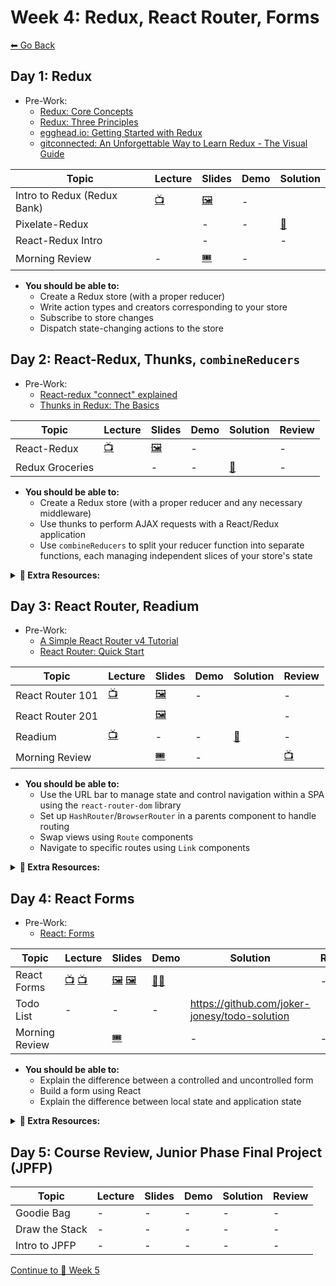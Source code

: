 # Week 4: Redux, React Router, Forms

[⬅ Go Back](README.md)


## Day 1: Redux

- Pre-Work:
  - [Redux: Core Concepts][redux-core-concepts]
  - [Redux: Three Principles][redux-three-principles]
  - [egghead.io: Getting Started with Redux][egghead-redux]
  - [gitconnected: An Unforgettable Way to Learn Redux - The Visual Guide][unforgettable-redux]

[redux-core-concepts]: https://redux.js.org/introduction/core-concepts
[redux-three-principles]: https://redux.js.org/introduction/three-principles
[egghead-redux]: https://egghead.io/lessons/react-redux-the-single-immutable-state-tree
[unforgettable-redux]: https://levelup.gitconnected.com/an-unforgettable-way-to-learn-redux-f36afd38c966

| Topic                       | Lecture                                        | Slides                   | Demo                         | Solution                 |
| --------------------------- | ---------------------------------------------- | ------------------------ | ---------------------------- | ------------------------ |
| Intro to Redux (Redux Bank) |       [📺][intro-redux-lec]                  | [🖼️][intro-redux-slides] | -                            |      |
| Pixelate-Redux              | | -                        | -                            | [👾][redux-bank-sol]  |
| React-Redux Intro           |                  | -                        |  | -                        |
| Morning Review              | -                                              | [🎟][am-rev-4-1-ticket]   | -                            |      |

[//]: # ' Paste in table above >> [📺][intro-redux-lec] '
[intro-redux-lec]: https://youtu.be/Wc6-UckY9WU
[//]: # ' Paste in table above >> [📺][pixelate-mid-checkin-lec] '
[pixelate-mid-checkin-lec]: https://youtu.be/bhRvPXe9J_E
[intro-redux-slides]: https://docs.google.com/presentation/d/1GRN3chkUUxoWm94DgPy_T6MtvDRhOGYMnA8Djdo3rmA/edit?usp=sharing
[//]: # ' Paste in table above >> [🧑‍💻][intro-redux-demo] '
[intro-redux-demo]: ###
[//]: # ' Paste in table above >> [👾][redux-bank-sol] '
[redux-bank-sol]: 01-junior-phase/day-15-redux/lab.redux-solution
[//]: # ' Paste in table above >> [📺][react-redux-intro-lec] '
[react-redux-intro-lec]: https://youtu.be/ZqrKNkLdSV4
[//]: # ' Paste in table above >> [🧑‍💻][react-redux-intro-demo] '
[react-redux-intro-demo]: 01-junior-phase/day-15-redux/react-redux
[//]: # ' Paste in table above >> [👾][pixelate-redux-sol] '
[pixelate-redux-sol]: https://github.com/FullstackAcademy/PairExercise-PixelateRedux-Solution-V2
[//]: # ' Paste in table above >> [📺][am-rev-4-1] '
[am-rev-4-1]: #paste-YouTube-link-here
[//]: # ' Paste in table above >> [🎟][am-rev-4-1-ticket] '
[am-rev-4-1-ticket]: https://forms.gle/ChQZu7DmgFiBjscQ8
[//]: # ' Paste in table above >> [🧑‍💻][am-rev-4-1-demo] '
[am-rev-4-1-demo]: #link-demo-here
[//]: # ' Paste in table above >> [👾][am-rev-4-1-sol] '
[am-rev-4-1-sol]: https://github.com/FullstackAcademy/2206-FSA-RM-WEB-FT/blob/main/01-junior-phase/exit-ticket-solutions/15-redux.md

- **You should be able to:**
  - Create a Redux store (with a proper reducer)
  - Write action types and creators corresponding to your store
  - Subscribe to store changes
  - Dispatch state-changing actions to the store

## Day 2: React-Redux, Thunks, `combineReducers`

- Pre-Work:
  - [React-redux "connect" explained][connect-explained]
  - [Thunks in Redux: The Basics][thunks-the-basics]

[connect-explained]: https://www.sohamkamani.com/blog/2017/03/31/react-redux-connect-explained/
[thunks-the-basics]: https://medium.com/fullstack-academy/thunks-in-redux-the-basics-85e538a3fe60

| Topic                   | Lecture                   | Slides                 | Demo                       | Solution                  | Review |
| ----------------------- | ------------------------- | ---------------------- | -------------------------- | ------------------------- | ------ |
| React-Redux    |    [📺][connect-lec]    | [🖼️][thunks-slides]  | -                          |         | -      |
| Redux Groceries         |  | -                      | -                          | [👾][redux-groceries-sol] | -      |

[//]: # ' Paste in table above >> [📺][connect-lec] '
[connect-lec]: https://youtu.be/P3sHi0i5oaw
[connect-slides]: https://docs.google.com/presentation/d/16wYjdImk0qyF3PCZYb2hm8ynLaRfkeWx9i-SlLmpnLs/edit?usp=sharing
[//]: # ' Paste in table above >> [👾][connect-sol] '
[connect-sol]: https://github.com/FullstackAcademy/Lab.ReactReduxConnect/tree/solution
[redux-groceries-lec]: https://youtu.be/TdlV2Q_O3Z4
[//]: # ' Paste in table above >> [👾][redux-groceries-sol] '
[redux-groceries-sol]: https://github.com/joker-jonesy/goceries
[//]: # ' Paste in table above >> [📺][thunks-lec] '
[thunks-lec]: https://youtu.be/JHch3lqKikY
[thunks-slides]: https://docs.google.com/presentation/d/1fnISsDpLf-uG5vhGMwTzERSv0BHxg_fysz-dMsIhhWo/edit?usp=sharing
[//]: # ' Paste in table above >> [🧑‍💻][thunks-demo] '
[thunks-demo]: https://github.com/FullstackAcademy/2206-FSA-RM-WEB-FT/commit/6e22c1235d983a3b7eb9c67b20a5a1badce1b551
[//]: # ' Paste in table above >> [👾][thunks-sol] '
[thunks-sol]: https://github.com/FullstackAcademy/Lab.Thunk/tree/solution
[//]: # ' Paste in table above >> [📺][combinereducers-lec] '
[combinereducers-lec]: https://youtu.be/UW--9sO-mC0
[//]: # ' Paste in table above >> [🧑‍💻][combineReducers-demo] '
[combinereducers-demo]: https://github.com/FullstackAcademy/2206-FSA-RM-WEB-FT/tree/main/01-junior-phase/day-16-thunk-combineReducers/combine-reducers-demo
[//]: # ' Paste in table above >> [👾][combinereducers-sol] '
[combinereducers-sol]: https://github.com/FullstackAcademy/Lab.CombineReducers/tree/solution
[//]: # ' Paste in table above >> [📺][am-rev-4-2] '
[am-rev-4-2]: https://youtu.be/Q9lW04Und20
[//]: # ' Paste in table above >> [🎟][am-rev-4-2-ticket] '
[am-rev-4-2-ticket]: https://forms.gle/9DGrzkcfassVKxGQA
[//]: # ' Paste in table above >> [🧑‍💻][am-rev-4-2-demo] '
[am-rev-4-2-demo]: 01-junior-phase/day-17-react-router/Morning-Review.js
[//]: # ' Paste in table above >> [👾][am-rev-4-2-sol] '
[am-rev-4-2-sol]: #paste-gist-here

- **You should be able to:**
  - Create a Redux store (with a proper reducer and any necessary middleware)
  - Use thunks to perform AJAX requests with a React/Redux application
  - Use `combineReducers` to split your reducer function into separate functions, each managing independent slices of your store's state

**<details><summary>📎 Extra Resources:</summary>**

- [Redux Essentials, Part 5: Async Logic and Data Fetching](https://redux.js.org/tutorials/essentials/part-5-async-logic)
  - [Loading State for Requests](https://redux.js.org/tutorials/essentials/part-5-async-logic#loading-state-for-requests)
- [egghead.io's Redux: Displaying Loading Indicators](https://egghead.io/lessons/javascript-redux-displaying-loading-indicators) – Taught by Dan Abramov!

</details>

## Day 3: React Router, Readium

- Pre-Work:
  - [A Simple React Router v4 Tutorial][react-router-tutorial]
  - [React Router: Quick Start][react-router-quick-start]

[react-router-tutorial]: https://blog.pshrmn.com/simple-react-router-v4-tutorial/
[react-router-quick-start]: https://reacttraining.com/react-router/web/guides/quick-start

| Topic            | Lecture              | Slides                  | Demo              | Solution             | Review |
| ---------------- | -------------------- | ----------------------- | ----------------- | -------------------- | ------ |
| React Router 101 | [📺][router-101-lec] | [🖼️][router-101-slides] | -                 |                    | -      |
| React Router 201 |  | [🖼️][router-201-slides] |  |                     | -      |
| Readium          | [📺][readium-rev]                    | -                       | -                 | [👾][readium-sol]  | -      |
| Morning Review   |     | [🎟][am-rev-4-3-ticket]  | -                 |  |   [📺][am-rev-4-3] |

[//]: # ' Paste in table above >> [📺][router-101-lec] '
[router-101-lec]: https://youtu.be/qWv5_eSLgb0
[router-101-slides]: https://docs.google.com/presentation/d/1lfxgExnD_gjI97Dalwk_Gskefk49AFMm3YL4g-hsljc/edit?usp=sharing
[//]: # ' Paste in table above >> [📺][router-201-lec] '
[router-201-lec]: https://youtu.be/ecjxIliULco
[router-201-slides]: https://docs.google.com/presentation/d/18aYozkFFmBQ1BNQCznw2T6tkF8O9dONFPPtrRnxSf28/edit?usp=sharing
[//]: # ' Paste in table above >> [🧑‍💻][router-demo] '
[router-demo]: 01-junior-phase/day-17-react-router/React-Router-Demo
[//]: # ' Paste in table above >> [👾][readium-sol] '
[readium-sol]: https://github.com/joker-jonesy/readium-solution
[//]: # ' Paste in table above >> [📺][readium-rev] '
[readium-rev]: https://youtu.be/AtlvIhvd1q4
[//]: # ' Paste in table above >> [📺][am-rev-4-3] '
[am-rev-4-3]: https://youtu.be/_QX8MBf4Yd8
[//]: # ' Paste in table above >> [🎟][am-rev-4-3-ticket] '
[am-rev-4-3-ticket]: https://forms.gle/xLJqG3Hd6P93gNHp7
[//]: # ' Paste in table above >> [🧑‍💻][am-rev-4-3-demo] '
[am-rev-4-3-demo]: #link-demo-here
[//]: # ' Paste in table above >> [👾][am-rev-4-3-sol] '
[am-rev-4-3-sol]: https://github.com/FullstackAcademy/2206-FSA-RM-WEB-FT/blob/main/01-junior-phase/exit-ticket-solutions/17-react-router

- **You should be able to:**
  - Use the URL bar to manage state and control navigation within a SPA using the `react-router-dom` library
  - Set up `HashRouter`/`BrowserRouter` in a parents component to handle routing
  - Swap views using `Route` components
  - Navigate to specific routes using `Link` components

**<details><summary>📎 Extra Resources:</summary>**

- [MDN: id](https://developer.mozilla.org/en-US/docs/Web/HTML/Global_attributes/id)
- [MDN: Document fragment identifier](https://developer.mozilla.org/en-US/docs/Web/HTTP/Basics_of_HTTP/Identifying_resources_on_the_Web#Fragment)
- [MDN: History.back()](https://developer.mozilla.org/en-US/docs/Web/API/History/back)
- [MDN: History.forward()](https://developer.mozilla.org/en-US/docs/Web/API/History/forward)
- [MDN: Window.location](https://developer.mozilla.org/en-US/docs/Web/API/Window/location)
- [React Router documentation](https://reacttraining.com/react-router/web/guides/quick-start)

</details>

## Day 4: React Forms

- Pre-Work:
  - [React: Forms][react-forms-docs]

[react-forms-docs]: https://reactjs.org/docs/forms.html

| Topic          | Lecture             | Slides                                        | Demo                  | Solution                                                                                                                              | Review                                         |
| -------------- | ------------------- | --------------------------------------------- | --------------------- | ------------------------------------------------------------------------------------------------------------------------------------- | ---------------------------------------------- |
| React Forms    | [📺][forms-101-lec] [📺][forms-201-lec] | [🖼️][forms-101-slides] [🖼️][forms-201-slides] |   [🧑‍💻][forms-demo]   |                                                                                                                       | -                                              |
| Todo List      | -                   | -                                             | -                     | https://github.com/joker-jonesy/todo-solution |  |
| Morning Review |    | [🎟][am-rev-4-4-ticket]                        | | -                                                                                                                                     | -                                              |

[forms-sol]: https://github.com/FullstackAcademy/Solution.ReactForms
[//]: # ' Paste in table above >> [📺][forms-101-lec] '
[forms-101-lec]: https://youtu.be/iVeotKqAwgU
[forms-101-slides]: https://docs.google.com/presentation/d/1pkRzpRAqq9ZtWx58WZLjhkJ0zS3lemaLZwKb1wCSfRU/edit?usp=sharing
[//]: # ' Paste in table above >> [📺][forms-201-lec] '
[forms-201-lec]: https://youtu.be/oLwh16plgIw
[forms-201-slides]: https://docs.google.com/presentation/d/11e9PBgkmjd0ng-jpOhxDEjfhG2OAvU5NbDkfb9GW85c/edit?usp=sharing
[//]: # ' Paste in table above >> [🧑‍💻][forms-demo] '
[forms-demo]: https://github.com/joker-jonesy/forms-react
[//]: # ' Paste in table above >> [👾][todo-list-sol] '
[todo-list-sol-1]: https://github.com/joker-jonesy/todo-solution
[todo-list-sol-2]: https://github.com/FullstackAcademy/PairExercise.TodoList.V2.Solution/tree/without-todo-in-state
[//]: # ' Paste in table above >> [📺][todo-list-rev] '
[todo-list-rev]: https://www.youtube.com/playlist?list=PLx0iOsdUOUmnS1eehO0qAX1uBqBP6G113
[//]: # ' Paste in table above >> [📺][am-rev-4-4] '
[am-rev-4-4]: https://youtu.be/LfzjfdmILvM
[//]: # ' Paste in table above >> [🎟][am-rev-4-4-ticket] '
[am-rev-4-4-ticket]: https://forms.gle/mAF1NLCBxbVMLzCUA
[//]: # ' Paste in table above >> [🧑‍💻][am-rev-4-4-demo] '
[am-rev-4-4-demo]: https://youtu.be/Sv40tkoD980
[//]: # ' Paste in table above >> [👾][am-rev-4-4-sol] '
[am-rev-4-4-sol]: #paste-gist-here

- **You should be able to:**
  - Explain the difference between a controlled and uncontrolled form
  - Build a form using React
  - Explain the difference between local state and application state

**<details><summary>📎 Extra Resources:</summary>**

- **React Forms**
  - [React-Champ: Part I: Controlled vs Uncontrolled Components][controlled-uncontrolled-1]
  - [React-Champ: Part II: When and how to use uncontrolled components][controlled-uncontrolled-2]
  - [Building forms using React - everything you need to know][codementor-react-forms]
- **MDN Documentation: HTML Forms**
  - [Your first form](https://developer.mozilla.org/en-US/docs/Learn/Forms/Your_first_form)
  - [`<form>`](https://developer.mozilla.org/en-US/docs/Web/HTML/Element/form)
  - [`<input>`: The Input (Form Input) element](https://developer.mozilla.org/en-US/docs/Web/HTML/Element/input)
  - [`<button>`: The Button element](https://developer.mozilla.org/en-US/docs/Web/HTML/Element/button)
  - [HTMLFormElement: submit event](https://developer.mozilla.org/en-US/docs/Web/API/HTMLFormElement/submit_event)

[controlled-uncontrolled-1]: https://medium.com/@adarshsingh1407/react-champ-part-i-controlled-vs-uncontrolled-components-9af452277d79
[controlled-uncontrolled-2]: https://medium.com/@adarshsingh1407/react-champ-part-ii-when-to-use-controlled-uncontrolled-components-870f42cf398
[codementor-react-forms]: https://www.codementor.io/blizzerand/building-forms-using-react-everything-you-need-to-know-iz3eyoq4y

</details>

## Day 5: Course Review, Junior Phase Final Project (JPFP)

| Topic          | Lecture | Slides | Demo | Solution | Review |
| -------------- | ------- | ------ | ---- | -------- | ------ |
| Goodie Bag     | -       | -      | -    | -        | -      |
| Draw the Stack | -       | -      | -    | -        | -      |
| Intro to JPFP  | -       | -      | -    | -        | -      |

[//]: # ' Paste in table above >> [📺][goodie-bag-lec] '
[goodie-bag-lec]: https://youtu.be/xqi0ISTf1K8
[//]: # ' Paste in table above >> [🔗][goodie-bag] >> ALREADY LINKED AT TOP IN SUPPLEMENTAL STUDY MATERIALS '
[goodie-bag]: 01-junior-phase/day-19-goodie-bag/GoodieBag
[//]: # ' Paste in table above >> [👾][goodie-bag-sol] '
[goodie-bag-sol]: https://github.com/FullstackAcademy/GoodieBag.Solution
[//]: # ' Paste in table above >> [📺][draw-the-stack-lec] '
[draw-the-stack-lec]: https://youtu.be/nI277QxP91o
[//]: # ' Paste in table above >> [🔗][draw-the-stack] >> ALREADY LINKED AT TOP IN SUPPLEMENTAL STUDY MATERIALS '
[//]: # ' Paste in table above >> [👾][draw-the-stack-sol] '
[draw-the-stack-sol]: ###link-to-img-of-end-point
[//]: # ' Paste in table above >> [📺][jpfp-lec] '
[jpfp-lec]: https://youtu.be/DG6oVj9uYt4
[//]: # ' Paste in table above, already linked at top in Checkpoints section >> [🔗][jpfp] '

</details>

[Continue to 📆 Week 5](WEEK5.md)
